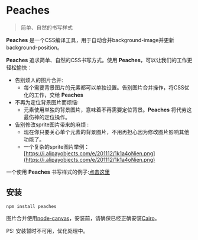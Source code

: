 Peaches 
======
> 简单、自然的书写样式

**Peaches** 是一个CSS编译工具，用于自动合并background-image并更新background-position。  

**Peaches** 追求简单、自然的CSS书写方式。使用 **Peaches**，可以让我们的工作更轻松愉快：

* 告别烦人的图片合并:
    * 每个需要背景图片的元素都可以单独设置。告别图片合并操作，将CSS优化的工作，交给 **Peaches**
* 不再为定位背景图片而烦恼:
    * 元素使用单独的背景图片，意味着不再需要定位背景。**Peaches** 将代劳这最伤神的定位操作。
* 告别修改sprite图片带来的麻烦 :
    * 现在你只要关心单个元素的背景图片，不用再担心因为修改图片影响其他功能了。
    * 一个复杂的sprite图片举例：[https://i.alipayobjects.com/e/201112/1k1a4oNien.png](https://i.alipayobjects.com/e/201112/1k1a4oNien.png)

一个使用 **Peaches** 书写样式的例子:[点击这里](http://sliuqin.github.com/Peaches/example/index.html)

## 安装
    npm install peaches

图片合并使用[node-canvas](https://github.com/LearnBoost/node-canvas)，安装前，请确保已经正确安装[Cairo](http://cairographics.org/)。

PS: 安装暂时不可用，优化处理中。